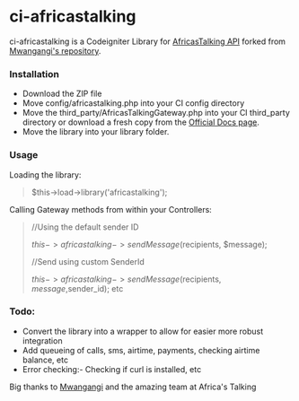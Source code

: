 # ci-africastalking

ci-africastalking is a Codeigniter Library for [AfricasTalking API](https://www.africastalking.com/) forked from [Mwangangi's repository](https://github.com/Mwangangi/ci-africastalking).

### Installation
  - Download the ZIP file
  - Move config/africastalking.php into your CI config directory
  - Move the third_party/AfricasTalkingGateway.php into your CI third_party directory or download a fresh copy from the [Official Docs page](http://docs.africastalking.com/).
  - Move the library into your library folder.

### Usage
Loading the library:
> $this->load->library('africastalking');

Calling Gateway methods from within your Controllers:

> //Using the default sender ID
> 
>$this->africastalking->sendMessage($recipients, $message); 
> 
>//Send using custom SenderId
> 
> $this->africastalking->sendMessage($recipients, $message,$sender_id); 
> etc


### Todo:

* Convert the library into a wrapper to allow for easier more robust integration
* Add queueing of calls, sms, airtime, payments, checking airtime balance, etc
* Error checking:- Checking if curl is installed, etc

Big thanks to [Mwangangi](https://github.com/Mwangangi/ci-africastalking) and the amazing team at Africa's Talking
